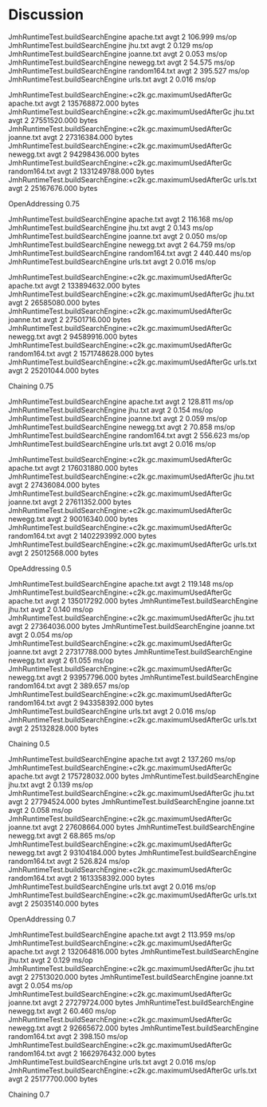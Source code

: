 # Discussion

JmhRuntimeTest.buildSearchEngine                                          apache.txt  avgt    2         106.999           ms/op
JmhRuntimeTest.buildSearchEngine                                             jhu.txt  avgt    2           0.129           ms/op
JmhRuntimeTest.buildSearchEngine                                          joanne.txt  avgt    2           0.053           ms/op
JmhRuntimeTest.buildSearchEngine                                          newegg.txt  avgt    2          54.575           ms/op
JmhRuntimeTest.buildSearchEngine                                       random164.txt  avgt    2         395.527           ms/op
JmhRuntimeTest.buildSearchEngine                                            urls.txt  avgt    2           0.016           ms/op

JmhRuntimeTest.buildSearchEngine:+c2k.gc.maximumUsedAfterGc               apache.txt  avgt    2   135768872.000           bytes
JmhRuntimeTest.buildSearchEngine:+c2k.gc.maximumUsedAfterGc                  jhu.txt  avgt    2    27551520.000           bytes
JmhRuntimeTest.buildSearchEngine:+c2k.gc.maximumUsedAfterGc               joanne.txt  avgt    2    27316384.000           bytes
JmhRuntimeTest.buildSearchEngine:+c2k.gc.maximumUsedAfterGc               newegg.txt  avgt    2    94298436.000           bytes
JmhRuntimeTest.buildSearchEngine:+c2k.gc.maximumUsedAfterGc            random164.txt  avgt    2  1331249788.000           bytes
JmhRuntimeTest.buildSearchEngine:+c2k.gc.maximumUsedAfterGc                 urls.txt  avgt    2    25167676.000           bytes

OpenAddressing 0.75

JmhRuntimeTest.buildSearchEngine                                          apache.txt  avgt    2         116.168           ms/op
JmhRuntimeTest.buildSearchEngine                                             jhu.txt  avgt    2           0.143           ms/op
JmhRuntimeTest.buildSearchEngine                                          joanne.txt  avgt    2           0.050           ms/op
JmhRuntimeTest.buildSearchEngine                                          newegg.txt  avgt    2          64.759           ms/op
JmhRuntimeTest.buildSearchEngine                                       random164.txt  avgt    2         440.440           ms/op
JmhRuntimeTest.buildSearchEngine                                            urls.txt  avgt    2           0.016           ms/op

JmhRuntimeTest.buildSearchEngine:+c2k.gc.maximumUsedAfterGc               apache.txt  avgt    2   133894632.000           bytes
JmhRuntimeTest.buildSearchEngine:+c2k.gc.maximumUsedAfterGc                  jhu.txt  avgt    2    26585080.000           bytes
JmhRuntimeTest.buildSearchEngine:+c2k.gc.maximumUsedAfterGc               joanne.txt  avgt    2    27501716.000           bytes
JmhRuntimeTest.buildSearchEngine:+c2k.gc.maximumUsedAfterGc               newegg.txt  avgt    2    94589916.000           bytes
JmhRuntimeTest.buildSearchEngine:+c2k.gc.maximumUsedAfterGc            random164.txt  avgt    2  1571748628.000           bytes
JmhRuntimeTest.buildSearchEngine:+c2k.gc.maximumUsedAfterGc                 urls.txt  avgt    2    25201044.000           bytes

Chaining 0.75

JmhRuntimeTest.buildSearchEngine                                          apache.txt  avgt    2         128.811           ms/op
JmhRuntimeTest.buildSearchEngine                                             jhu.txt  avgt    2           0.154           ms/op
JmhRuntimeTest.buildSearchEngine                                          joanne.txt  avgt    2           0.059           ms/op
JmhRuntimeTest.buildSearchEngine                                          newegg.txt  avgt    2          70.858           ms/op
JmhRuntimeTest.buildSearchEngine                                       random164.txt  avgt    2         556.623           ms/op
JmhRuntimeTest.buildSearchEngine                                            urls.txt  avgt    2           0.016           ms/op

JmhRuntimeTest.buildSearchEngine:+c2k.gc.maximumUsedAfterGc               apache.txt  avgt    2   176031880.000           bytes
JmhRuntimeTest.buildSearchEngine:+c2k.gc.maximumUsedAfterGc                  jhu.txt  avgt    2    27436084.000           bytes
JmhRuntimeTest.buildSearchEngine:+c2k.gc.maximumUsedAfterGc               joanne.txt  avgt    2    27611352.000           bytes
JmhRuntimeTest.buildSearchEngine:+c2k.gc.maximumUsedAfterGc               newegg.txt  avgt    2    90016340.000           bytes
JmhRuntimeTest.buildSearchEngine:+c2k.gc.maximumUsedAfterGc            random164.txt  avgt    2  1402293992.000           bytes
JmhRuntimeTest.buildSearchEngine:+c2k.gc.maximumUsedAfterGc                 urls.txt  avgt    2    25012568.000           bytes

OpeAddressing 0.5

JmhRuntimeTest.buildSearchEngine                                          apache.txt  avgt    2         119.148           ms/op
JmhRuntimeTest.buildSearchEngine:+c2k.gc.maximumUsedAfterGc               apache.txt  avgt    2   135017292.000           bytes
JmhRuntimeTest.buildSearchEngine                                             jhu.txt  avgt    2           0.140           ms/op
JmhRuntimeTest.buildSearchEngine:+c2k.gc.maximumUsedAfterGc                  jhu.txt  avgt    2    27364036.000           bytes
JmhRuntimeTest.buildSearchEngine                                          joanne.txt  avgt    2           0.054           ms/op
JmhRuntimeTest.buildSearchEngine:+c2k.gc.maximumUsedAfterGc               joanne.txt  avgt    2    27317788.000           bytes
JmhRuntimeTest.buildSearchEngine                                          newegg.txt  avgt    2          61.055           ms/op
JmhRuntimeTest.buildSearchEngine:+c2k.gc.maximumUsedAfterGc               newegg.txt  avgt    2    93957796.000           bytes
JmhRuntimeTest.buildSearchEngine                                       random164.txt  avgt    2         389.657           ms/op
JmhRuntimeTest.buildSearchEngine:+c2k.gc.maximumUsedAfterGc            random164.txt  avgt    2   943358392.000           bytes
JmhRuntimeTest.buildSearchEngine                                            urls.txt  avgt    2           0.016           ms/op
JmhRuntimeTest.buildSearchEngine:+c2k.gc.maximumUsedAfterGc                 urls.txt  avgt    2    25132828.000           bytes

Chaining 0.5

JmhRuntimeTest.buildSearchEngine                                          apache.txt  avgt    2         137.260           ms/op
JmhRuntimeTest.buildSearchEngine:+c2k.gc.maximumUsedAfterGc               apache.txt  avgt    2   175728032.000           bytes
JmhRuntimeTest.buildSearchEngine                                             jhu.txt  avgt    2           0.139           ms/op
JmhRuntimeTest.buildSearchEngine:+c2k.gc.maximumUsedAfterGc                  jhu.txt  avgt    2    27794524.000           bytes
JmhRuntimeTest.buildSearchEngine                                          joanne.txt  avgt    2           0.058           ms/op
JmhRuntimeTest.buildSearchEngine:+c2k.gc.maximumUsedAfterGc               joanne.txt  avgt    2    27608664.000           bytes
JmhRuntimeTest.buildSearchEngine                                          newegg.txt  avgt    2          68.865           ms/op
JmhRuntimeTest.buildSearchEngine:+c2k.gc.maximumUsedAfterGc               newegg.txt  avgt    2    93104184.000           bytes
JmhRuntimeTest.buildSearchEngine                                       random164.txt  avgt    2         526.824           ms/op
JmhRuntimeTest.buildSearchEngine:+c2k.gc.maximumUsedAfterGc            random164.txt  avgt    2  1613358392.000           bytes
JmhRuntimeTest.buildSearchEngine                                            urls.txt  avgt    2           0.016           ms/op
JmhRuntimeTest.buildSearchEngine:+c2k.gc.maximumUsedAfterGc                 urls.txt  avgt    2    25035140.000           bytes

OpenAddressing 0.7

JmhRuntimeTest.buildSearchEngine                                          apache.txt  avgt    2         113.959           ms/op
JmhRuntimeTest.buildSearchEngine:+c2k.gc.maximumUsedAfterGc               apache.txt  avgt    2   132064816.000           bytes
JmhRuntimeTest.buildSearchEngine                                             jhu.txt  avgt    2           0.129           ms/op
JmhRuntimeTest.buildSearchEngine:+c2k.gc.maximumUsedAfterGc                  jhu.txt  avgt    2    27513020.000           bytes
JmhRuntimeTest.buildSearchEngine                                          joanne.txt  avgt    2           0.054           ms/op
JmhRuntimeTest.buildSearchEngine:+c2k.gc.maximumUsedAfterGc               joanne.txt  avgt    2    27279724.000           bytes
JmhRuntimeTest.buildSearchEngine                                          newegg.txt  avgt    2          60.460           ms/op
JmhRuntimeTest.buildSearchEngine:+c2k.gc.maximumUsedAfterGc               newegg.txt  avgt    2    92665672.000           bytes
JmhRuntimeTest.buildSearchEngine                                       random164.txt  avgt    2         398.150           ms/op
JmhRuntimeTest.buildSearchEngine:+c2k.gc.maximumUsedAfterGc            random164.txt  avgt    2  1662976432.000           bytes
JmhRuntimeTest.buildSearchEngine                                            urls.txt  avgt    2           0.016           ms/op
JmhRuntimeTest.buildSearchEngine:+c2k.gc.maximumUsedAfterGc                 urls.txt  avgt    2    25177700.000           bytes

Chaining 0.7


